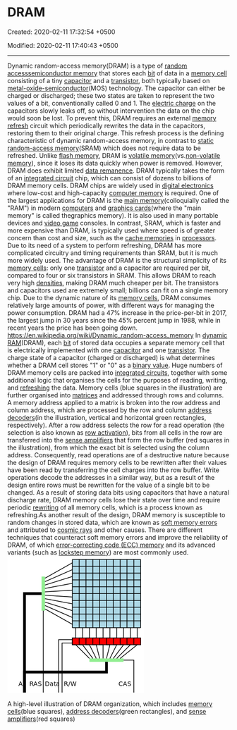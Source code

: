 # DRAM

Created: 2020-02-11 17:32:54 +0500

Modified: 2020-02-11 17:40:43 +0500

---

Dynamic random-access memory(DRAM) is a type of [random access](https://en.wikipedia.org/wiki/Random-access_memory)[semiconductor memory](https://en.wikipedia.org/wiki/Semiconductor_memory) that stores each [bit](https://en.wikipedia.org/wiki/Bit) of data in a [memory cell](https://en.wikipedia.org/wiki/Memory_cell_(computing)) consisting of a tiny [capacitor](https://en.wikipedia.org/wiki/Capacitor) and a [transistor](https://en.wikipedia.org/wiki/Transistor), both typically based on [metal-oxide-semiconductor](https://en.wikipedia.org/wiki/Metal-oxide-semiconductor)(MOS) technology. The capacitor can either be charged or discharged; these two states are taken to represent the two values of a bit, conventionally called 0 and 1. The [electric charge](https://en.wikipedia.org/wiki/Electric_charge) on the capacitors slowly leaks off, so without intervention the data on the chip would soon be lost. To prevent this, DRAM requires an external [memory refresh](https://en.wikipedia.org/wiki/Memory_refresh) circuit which periodically rewrites the data in the capacitors, restoring them to their original charge. This refresh process is the defining characteristic of dynamic random-access memory, in contrast to [static random-access memory](https://en.wikipedia.org/wiki/Static_random-access_memory)(SRAM) which does not require data to be refreshed. Unlike [flash memory](https://en.wikipedia.org/wiki/Flash_memory), DRAM is [volatile memory](https://en.wikipedia.org/wiki/Volatile_memory)(vs.[non-volatile memory](https://en.wikipedia.org/wiki/Non-volatile_memory)), since it loses its data quickly when power is removed. However, DRAM does exhibit limited [data remanence](https://en.wikipedia.org/wiki/Data_remanence).
DRAM typically takes the form of an [integrated circuit](https://en.wikipedia.org/wiki/Integrated_circuit) chip, which can consist of dozens to billions of DRAM memory cells. DRAM chips are widely used in [digital electronics](https://en.wikipedia.org/wiki/Digital_electronics) where low-cost and high-capacity [computer memory](https://en.wikipedia.org/wiki/Computer_memory) is required. One of the largest applications for DRAM is the [main memory](https://en.wikipedia.org/wiki/Main_memory)(colloquially called the "RAM") in modern [computers](https://en.wikipedia.org/wiki/Computer) and [graphics cards](https://en.wikipedia.org/wiki/Graphics_card)(where the "main memory" is called thegraphics memory). It is also used in many portable devices and [video game](https://en.wikipedia.org/wiki/Video_game) consoles. In contrast, SRAM, which is faster and more expensive than DRAM, is typically used where speed is of greater concern than cost and size, such as the [cache memories](https://en.wikipedia.org/wiki/CPU_cache) in [processors](https://en.wikipedia.org/wiki/Central_processing_unit).
Due to its need of a system to perform refreshing, DRAM has more complicated circuitry and timing requirements than SRAM, but it is much more widely used. The advantage of DRAM is the structural simplicity of its [memory cells](https://en.wikipedia.org/wiki/Memory_cell_(computing)): only one [transistor](https://en.wikipedia.org/wiki/Transistor) and a capacitor are required per bit, compared to four or six transistors in SRAM. This allows DRAM to reach very high [densities](https://en.wikipedia.org/wiki/Computer_storage_density), making DRAM much cheaper per bit. The transistors and capacitors used are extremely small; billions can fit on a single memory chip. Due to the dynamic nature of its [memory cells](https://en.wikipedia.org/wiki/Memory_cell_(computing)), DRAM consumes relatively large amounts of power, with different ways for managing the power consumption.
DRAM had a 47% increase in the price-per-bit in 2017, the largest jump in 30 years since the 45% percent jump in 1988, while in recent years the price has been going down.
<https://en.wikipedia.org/wiki/Dynamic_random-access_memory>
In [dynamic RAM](https://en.wikipedia.org/wiki/Dynamic_RAM)(DRAM), each [bit](https://en.wikipedia.org/wiki/Bit) of stored data occupies a separate memory cell that is electrically implemented with one [capacitor](https://en.wikipedia.org/wiki/Capacitor) and one [transistor](https://en.wikipedia.org/wiki/Transistor). The charge state of a capacitor (charged or discharged) is what determines whether a DRAM cell stores "1" or "0" as a [binary value](https://en.wikipedia.org/wiki/Binary_value). Huge numbers of DRAM memory cells are packed into [integrated circuits](https://en.wikipedia.org/wiki/Integrated_circuit), together with some additional logic that organises the cells for the purposes of reading, writing, and [refreshing](https://en.wikipedia.org/wiki/Memory_refresh) the data.
Memory cells (blue squares in the illustration) are further organised into [matrices](https://en.wikipedia.org/wiki/Matrix_(mathematics)) and addressed through rows and columns. A memory address applied to a matrix is broken into the row address and column address, which are processed by the row and column [address decoders](https://en.wikipedia.org/wiki/Address_decoder)(in the illustration, vertical and horizontal green rectangles, respectively). After a row address selects the row for a read operation (the selection is also known as [row activation](https://en.wikipedia.org/wiki/Row_activation)), bits from all cells in the row are transferred into the [sense amplifiers](https://en.wikipedia.org/wiki/Sense_amplifier) that form the row buffer (red squares in the illustration), from which the exact bit is selected using the column address. Consequently, read operations are of a destructive nature because the design of DRAM requires memory cells to be rewritten after their values have been read by transferring the cell charges into the row buffer. Write operations decode the addresses in a similar way, but as a result of the design entire rows must be rewritten for the value of a single bit to be changed.
As a result of storing data bits using capacitors that have a natural discharge rate, DRAM memory cells lose their state over time and require periodic [rewriting](https://en.wikipedia.org/wiki/Memory_refresh) of all memory cells, which is a process known as refreshing.As another result of the design, DRAM memory is susceptible to random changes in stored data, which are known as [soft memory errors](https://en.wikipedia.org/wiki/Soft_error) and attributed to [cosmic rays](https://en.wikipedia.org/wiki/Cosmic_ray#Effect_on_electronics) and other causes. There are different techniques that counteract soft memory errors and improve the reliability of DRAM, of which [error-correcting code (ECC) memory](https://en.wikipedia.org/wiki/ECC_memory) and its advanced variants (such as [lockstep memory](https://en.wikipedia.org/wiki/Lockstep_memory)) are most commonly used.
![A RAS Dat CAS ](media/DRAM-image1.png)

A high-level illustration of DRAM organization, which includes [memory cells](https://en.wikipedia.org/wiki/Memory_cell_(computing))(blue squares), [address decoders](https://en.wikipedia.org/wiki/Address_decoder)(green rectangles), and [sense amplifiers](https://en.wikipedia.org/wiki/Sense_amplifier)(red squares)
